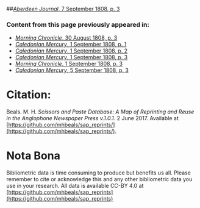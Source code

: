 ##[*Aberdeen Journal*, 7 September 1808, p. 3](https://mhbeals.github.io/sap_html/Aberdeen-Journal/Aberdeen-Journal-7-September-1808-p-3)

### Content from this page previously appeared in:
+ [*Morning Chronicle*, 30 August 1808, p. 3](https://mhbeals.github.io/sap_html/Morning-Chronicle/Morning-Chronicle-30-August-1808-p-3)
+ [*Caledonian Mercury*, 1 September 1808, p. 1](https://mhbeals.github.io/sap_html/Caledonian-Mercury/Caledonian-Mercury-1-September-1808-p-1)
+ [*Caledonian Mercury*, 1 September 1808, p. 2](https://mhbeals.github.io/sap_html/Caledonian-Mercury/Caledonian-Mercury-1-September-1808-p-2)
+ [*Caledonian Mercury*, 1 September 1808, p. 3](https://mhbeals.github.io/sap_html/Caledonian-Mercury/Caledonian-Mercury-1-September-1808-p-3)
+ [*Morning Chronicle*, 1 September 1808, p. 3](https://mhbeals.github.io/sap_html/Morning-Chronicle/Morning-Chronicle-1-September-1808-p-3)
+ [*Caledonian Mercury*, 5 September 1808, p. 3](https://mhbeals.github.io/sap_html/Caledonian-Mercury/Caledonian-Mercury-5-September-1808-p-3)
                    
# Citation: 

Beals. M. H. *Scissors and Paste Database: A Map of Reprinting and Reuse in the Anglophone Newspaper Press v.1.0.1.* 2 June 2017. Available at [https://github.com/mhbeals/sap_reprints/](https://github.com/mhbeals/sap_reprints/). 
                    
# Nota Bona

Bibliometric data is time consuming to produce but benefits us all. Please remember to cite or acknowledge this and any other bibliometric data you use in your research. All data is available CC-BY 4.0 at [https://github.com/mhbeals/sap_reprints](https://github.com/mhbeals/sap_reprints)